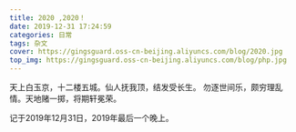 ```yaml
---
title: 2020 ,2020！
date: 2019-12-31 17:24:59
categories: 日常
tags: 杂文
cover: https://gingsguard.oss-cn-beijing.aliyuncs.com/blog/2020.jpg
top_img: https://gingsguard.oss-cn-beijing.aliyuncs.com/blog/php.jpg
---
```


天上白玉京，十二楼五城。仙人抚我顶，结发受长生。
勿逐世间乐，颇穷理乱情。天地赌一掷，将期轩冕荣。

<!--more-->

记于2019年12月31日，2019年最后一个晚上。